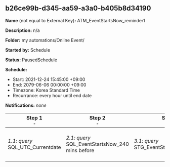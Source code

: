 ## b26ce99b-d345-aa59-a3a0-b405b8d34190

**Name** (not equal to External Key)**:** ATM_EventStartsNow_reminder1

**Description:** n/a

**Folder:** my automations/Online Event/

**Started by:** Schedule

**Status:** PausedSchedule

**Schedule:**

* Start: 2021-12-24 15:45:00 +09:00
* End: 2079-06-06 00:00:00 +09:00
* Timezone: Korea Standard Time
* Recurrance: every hour until end date

**Notifications:** _none_


| Step 1<br>_<small>-</small>_ | Step 2<br>_<small>-</small>_ | Step 3<br>_<small>-</small>_ | Step 4<br>_<small>-</small>_ |
| --- | --- | --- | --- |
| _1.1: query_<br>SQL_UTC_Currentdate | _2.1: query_<br>SQL_EventStartsNow_240 mins before | _3.1: query_<br>STG_EventStartsNow_Dummy | _4.1: journeyEntry_<br>KR_NON_NA_Accenture Test Webcast_1800_Webcast notification_email_BR_Reminder 1d |
